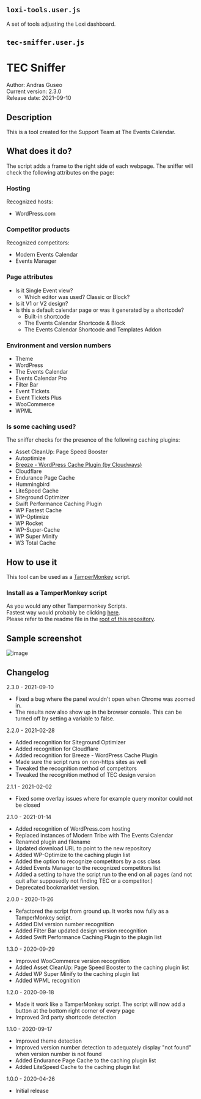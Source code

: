 ## `loxi-tools.user.js`

A set of tools adjusting the Loxi dashboard.

## `tec-sniffer.user.js`

# TEC Sniffer
Author: Andras Guseo  
Current version: 2.3.0  
Release date: 2021-09-10

## Description
This is a tool created for the Support Team at The Events Calendar.

## What does it do?
The script adds a frame to the right side of each webpage.
The sniffer will check the following attributes on the page:

### Hosting
Recognized hosts:
* WordPress.com

### Competitor products 
Recognized competitors: 
* Modern Events Calendar
* Events Manager

### Page attributes
* Is it Single Event view?
  * Which editor was used? Classic or Block?
* Is it V1 or V2 design?
* Is this a default calendar page or was it generated by a shortcode?
  * Built-in shortcode
  * The Events Calendar Shortcode & Block
  * The Events Calendar Shortcode and Templates Addon
  
 ### Environment and version numbers
 * Theme 
 * WordPress
 * The Events Calendar
 * Events Calendar Pro
 * Filter Bar
 * Event Tickets
 * Event Tickets Plus
 * WooCommerce
 * WPML
 
 ### Is some caching used?
The sniffer checks for the presence of the following caching plugins:
* Asset CleanUp: Page Speed Booster
* Autoptimize
* [Breeze - WordPress Cache Plugin (by Cloudways)](https://wordpress.org/plugins/breeze/)
* Cloudflare
* Endurance Page Cache
* Hummingbird
* LiteSpeed Cache
* Siteground Optimizer
* Swift Performance Caching Plugin
* WP Fastest Cache
* WP-Optimize
* WP Rocket
* WP-Super-Cache
* WP Super Minify
* W3 Total Cache

## How to use it
This tool can be used as a [TamperMonkey](https://www.tampermonkey.net/) script.

### Install as a TamperMonkey script
As you would any other Tampermonkey Scripts.  
Fastest way would probably be clicking [here](https://github.com/the-events-calendar/tampermonkey-scripts/raw/master/other/tec-sniffer.user.js).  
Please refer to the readme file in the [root of this repository](https://github.com/theeventscalendar/tampermonkey-scripts/blob/master/README.md). 

## Sample screenshot

![image](https://dl.dropbox.com/s/80g757y7poysvw8/shot_210910_173431.jpg)

## Changelog
2.3.0 - 2021-09-10
* Fixed a bug where the panel wouldn't open when Chrome was zoomed in.
* The results now also show up in the browser console. This can be turned off by setting a variable to false.

2.2.0 - 2021-02-28
* Added recognition for Siteground Optimizer
* Added recognition for Cloudflare
* Added recognition for Breeze - WordPress Cache Plugin
* Made sure the script runs on non-https sites as well
* Tweaked the recognition method of competitors
* Tweaked the recognition method of TEC design version

2.1.1 - 2021-02-02
* Fixed some overlay issues where for example query monitor could not be closed

2.1.0 - 2021-01-14
* Added recognition of WordPress.com hosting
* Replaced instances of Modern Tribe with The Events Calendar
* Renamed plugin and filename
* Updated download URL to point to the new repository
* Added WP-Optimize to the caching plugin list
* Added the option to recognize competitors by a css class
* Added Events Manager to the recognized competitors list
* Added a setting to have the script run to the end on all pages (and not quit after supposedly not finding TEC or a competitor.)
* Deprecated bookmarklet version.

2.0.0 - 2020-11-26
* Refactored the script from ground up. It works now fully as a TamperMonkey script.
* Added Divi version number recognition
* Added Filter Bar updated design version recognition
* Added Swift Performance Caching Plugin to the plugin list

1.3.0 - 2020-09-29
* Improved WooCommerce version recognition
* Added Asset CleanUp: Page Speed Booster to the caching plugin list
* Added WP Super Minify to the caching plugin list
* Added WPML recognition

1.2.0 - 2020-09-18
* Made it work like a TamperMonkey script. The script will now add a button at the bottom right corner of every page
* Improved 3rd party shortcode detection

1.1.0 - 2020-09-17
* Improved theme detection
* Improved version number detection to adequately display "not found" when version number is not found
* Added Endurance Page Cache to the caching plugin list
* Added LiteSpeed Cache to the caching plugin list

1.0.0 - 2020-04-26
* Initial release

